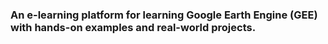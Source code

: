 ### An e-learning platform for learning Google Earth Engine (GEE) with hands-on examples and real-world projects.